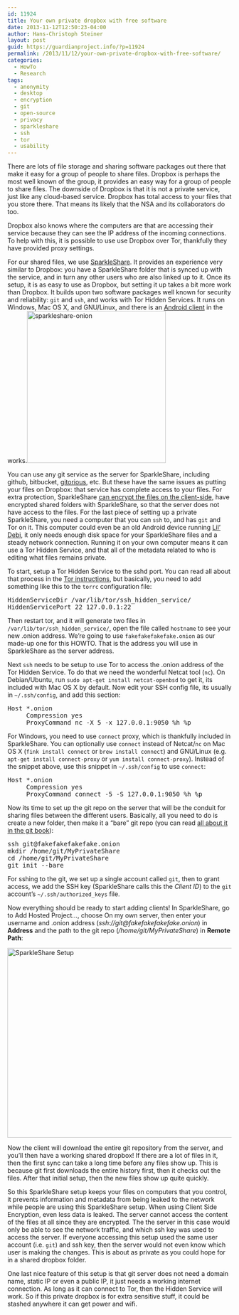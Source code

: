 ```yaml
---
id: 11924
title: Your own private dropbox with free software
date: 2013-11-12T12:50:23-04:00
author: Hans-Christoph Steiner
layout: post
guid: https://guardianproject.info/?p=11924
permalink: /2013/11/12/your-own-private-dropbox-with-free-software/
categories:
  - HowTo
  - Research
tags:
  - anonymity
  - desktop
  - encryption
  - git
  - open-source
  - privacy
  - sparkleshare
  - ssh
  - tor
  - usability
---
```

There are lots of file storage and sharing software packages out there that make it easy for a group of people to share files. Dropbox is perhaps the most well known of the group, it provides an easy way for a group of people to share files. The downside of Dropbox is that it is not a private service, just like any cloud-based service. Dropbox has total access to your files that you store there. That means its likely that the NSA and its collaborators do too.

Dropbox also knows where the computers are that are accessing their service because they can see the IP address of the incoming connections. To help with this, it is possible to use use Dropbox over Tor, thankfully they have provided proxy settings.

For our shared files, we use <a href="http://sparkleshare.org/" target="_blank">SparkleShare</a>. It provides an experience very similar to Dropbox: you have a SparkleShare folder that is synced up with the service, and in turn any other users who are also linked up to it. Once its setup, it is as easy to use as Dropbox, but setting it up takes a bit more work than Dropbox. It builds upon two software packages well known for security and reliability: `git` and `ssh`, and works with Tor Hidden Services. It runs on Windows, Mac OS X, and GNU/Linux, and there is an <a href="https://github.com/NewProggie/SparkleShare-Android" target="_blank">Android client</a> in the works.[<img src="https://guardianproject.info/wp-content/uploads/2013/11/sparkleshare-onion.png" alt="sparkleshare-onion" width="312" height="342" class="alignright size-full wp-image-11936" srcset="https://guardianproject.info/wp-content/uploads/2013/11/sparkleshare-onion.png 312w, https://guardianproject.info/wp-content/uploads/2013/11/sparkleshare-onion-273x300.png 273w" sizes="(max-width: 312px) 100vw, 312px" />](https://guardianproject.info/wp-content/uploads/2013/11/sparkleshare-onion.png)

You can use any git service as the server for SparkleShare, including github, bitbucket, <a href="https://gitorious.org/" target="_blank">gitorious</a>, etc. But these have the same issues as putting your files on Dropbox: that service has complete access to your files. For extra protection, SparkleShare <a href="https://github.com/hbons/SparkleShare/wiki/Client-Side-Encryption" target="_blank">can encrypt the files on the client-side</a>, have encrypted shared folders with SparkleShare, so that the server does not have access to the files. For the last piece of setting up a private SparkleShare, you need a computer that you can `ssh` to, and has `git` and Tor on it. This computer could even be an old Android device running <a href="https://guardianproject.info/code/lildebi/" target="_blank">Lil’ Debi</a>, it only needs enough disk space for your SparkleShare files and a steady network connection. Running it on your own computer means it can use a Tor Hidden Service, and that all of the metadata related to who is editing what files remains private.

To start, setup a Tor Hidden Service to the sshd port. You can read all about that process in the <a href="https://www.torproject.org/docs/tor-hidden-service.html" target="_blank">Tor instructions</a>, but basically, you need to add something like this to the `torrc` configuration file:

<pre>HiddenServiceDir /var/lib/tor/ssh_hidden_service/
HiddenServicePort 22 127.0.0.1:22
</pre>

Then restart tor, and it will generate two files in `/var/lib/tor/ssh_hidden_service/`, open the file called `hostname` to see your new .onion address. We’re going to use `fakefakefakefake.onion` as our made-up one for this HOWTO. That is the address you will use in SparkleShare as the server address.

Next `ssh` needs to be setup to use Tor to access the .onion address of the Tor Hidden Service. To do that we need the wonderful Netcat tool (`nc`). On Debian/Ubuntu, run `sudo apt-get install netcat-openbsd` to get it, its included with Mac OS X by default. Now edit your SSH config file, its usually in `~/.ssh/config`, and add this section:

<pre>Host *.onion
     Compression yes
     ProxyCommand nc -X 5 -x 127.0.0.1:9050 %h %p
</pre>

For Windows, you need to use `connect` proxy, which is thankfully included in SparkleShare. You can optionally use `connect` instead of Netcat/`nc` on Mac OS X (`fink install connect` or `brew install connect`) and GNU/Linux (e.g. `apt-get install connect-proxy` or `yum install connect-proxy`). Instead of the snippet above, use this snippet in `~/.ssh/config` to use `connect`:

<pre>Host *.onion
     Compression yes
     ProxyCommand connect -5 -S 127.0.0.1:9050 %h %p
</pre>

Now its time to set up the git repo on the server that will be the conduit for sharing files between the different users. Basically, all you need to do is create a new folder, then make it a “bare” git repo (you can read <a href="http://git-scm.com/book/en/Git-on-the-Server-Setting-Up-the-Server" target="_blank">all about it in the git book</a>):

<pre>ssh g&#x69;t&#x40;&#x66;a&#x6b;e&#x66;&#x61;k&#x65;f&#x61;&#x6b;e&#x66;a&#x6b;&#x65;.&#x6f;n&#x69;&#x6f;n
mkdir /home/git/MyPrivateShare
cd /home/git/MyPrivateShare
git init --bare
</pre>

For sshing to the git, we set up a single account called `git`, then to grant access, we add the SSH key (SparkleShare calls this the _Client ID_) to the `git` account’s `~/.ssh/authorized_keys` file.

Now everything should be ready to start adding clients! In SparkleShare, go to Add Hosted Project…, choose On my own server, then enter your username and .onion address (_ssh:&#x2f;&#x2f;&#x67;&#x69;t@fak&#x65;&#x66;&#x61;&#x6b;efake&#x66;&#x61;&#x6b;&#x65;.onio&#x6e;_) in **Address** and the path to the git repo (_/home/git/MyPrivateShare_) in **Remote Path**:

[<img src="https://guardianproject.info/wp-content/uploads/2013/11/Screenshot-SparkleShare-Setup.png" alt="SparkleShare Setup" width="686" height="427" class="alignnone size-full wp-image-11945" srcset="https://guardianproject.info/wp-content/uploads/2013/11/Screenshot-SparkleShare-Setup.png 686w, https://guardianproject.info/wp-content/uploads/2013/11/Screenshot-SparkleShare-Setup-300x186.png 300w" sizes="(max-width: 686px) 100vw, 686px" />](https://guardianproject.info/wp-content/uploads/2013/11/Screenshot-SparkleShare-Setup.png)

Now the client will download the entire git repository from the server, and you’ll then have a working shared dropbox! If there are a lot of files in it, then the first sync can take a long time before any files show up. This is because git first downloads the entire history first, then it checks out the files. After that initial setup, then the new files show up quite quickly.

So this SparkleShare setup keeps your files on computers that you control, it prevents information and metadata from being leaked to the network while people are using this SparkleShare setup. When using Client Side Encryption, even less data is leaked. The server cannot access the content of the files at all since they are encrypted. The the server in this case would only be able to see the network traffic, and which ssh key was used to access the server. If everyone accessing this setup used the same user account (i.e. `git`) and ssh key, then the server would not even know which user is making the changes. This is about as private as you could hope for in a shared dropbox folder.

One last nice feature of this setup is that git server does not need a domain name, static IP or even a public IP, it just needs a working internet connection. As long as it can connect to Tor, then the Hidden Service will work. So if this private dropbox is for extra sensitive stuff, it could be stashed anywhere it can get power and wifi.